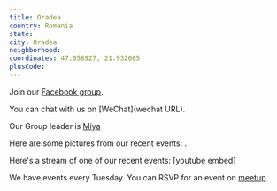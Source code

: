 ```yaml
---
title: Oradea
country: Romania
state: 
city: Oradea
neighborhood: 
coordinates: 47.056927, 21.932605
plusCode:
---
```

Join our [Facebook group](https://www.facebook.com/groups/free.code.camp.oradea).

You can chat with us on [WeChat](wechat URL).

Our Group leader is [Miya](freecodecamp.org/miya)

Here are some pictures from our recent events:
![]().

Here's a stream of one of our recent events:
[youtube embed]

We have events every Tuesday. You can RSVP for an event on [meetup](meetupurl).
